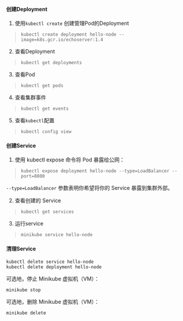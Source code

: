 #### 创建Deployment
1. 使用`kubectl create` 创建管理Pod的Deployment
> `kubectl create deployment hello-node --image=k8s.gcr.io/echoserver:1.4`

2. 查看Deployment
> `kubectl get deployments`

3. 查看Pod
> `kubectl get pods`

4. 查看集群事件
> `kubectl get events`

5. 查看`kubectl`配置
> `kubectl config view`

#### 创建Service

1. 使用 kubectl expose 命令将 Pod 暴露给公网：
   
> `kubectl expose deployment hello-node --type=LoadBalancer --port=8080`

`--type=LoadBalancer` 参数表明你希望将你的 Service 暴露到集群外部。

2. 查看创建的 Service

> `kubectl get services`

3. 运行service
> `minikube service hello-node`

#### 清理Service
```
kubectl delete service hello-node
kubectl delete deployment hello-node
```

可选地，停止 Minikube 虚拟机（VM）：

`minikube stop`

可选地，删除 Minikube 虚拟机（VM）：

`minikube delete`
